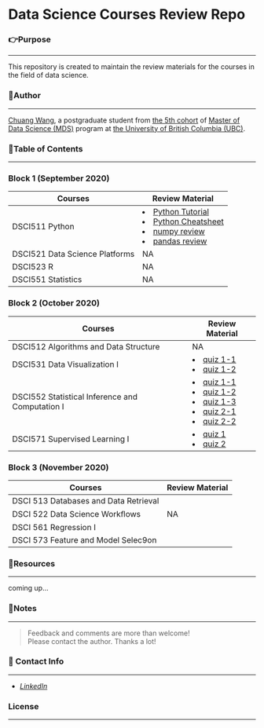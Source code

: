 # Data Science Courses **Review Repo**

### **:point_right:Purpose**
---
This repository is created to maintain the review materials for the courses in the field of data science.

### **:running:Author**
---
[Chuang Wang](https://www.linkedin.com/in/chuangw/), a postgraduate student from [the 5th cohort](https://masterdatascience.ubc.ca/student-success-stories/welcome-virtually-mds-class-2021) of [Master of Data Science (MDS)](https://masterdatascience.ubc.ca/) program at [the University of British Columbia (UBC)](https://www.ubc.ca/).

### **:bookmark_tabs:Table of Contents**
---
### Block 1 (September 2020)

| Courses                        	| Review Material 	|
|--------------------------------	|-----------------	|
| DSCI511 Python                 	| <li>[Python Tutorial](Block1/DSCI511_Python/Python_Tutorial.ipynb)</li> <li>[Python Cheatsheet](Block1/DSCI511_Python/python_cheatsheet.ipynb)</li> <li>[numpy review](Block1/DSCI511_Python/numpy_pandas/numpy_review.ipynb)</li>  <li>[pandas review](Block1/DSCI511_Python/numpy_pandas/pandas_review.ipynb)</li>     	|
| DSCI521 Data Science Platforms 	|       NA          	|
| DSCI523 R                      	|       NA          	|
| DSCI551 Statistics             	|       NA          	|

### Block 2 (October 2020)

| Courses                                         | Review Material                                                                                                                                                                                                                                                                                          |
| ----------------------------------------------- | -------------------------------------------------------------------------------------------------------------------------------------------------------------------------------------------------------------------------------------------------------------------------------------------------------- |
| DSCI512 Algorithms and Data Structure           | NA                                                                                                                                                                                                                                                                                                       |
| DSCI531 Data Visualization I                    | <li>[quiz 1-1](/Block2/DSCI531_Viz1/quiz_review/quiz1_1.ipynb)</li>  <li>[quiz 1-2](/Block2/DSCI531_Viz1/quiz_review/quiz1_2.ipynb)</li>                                                                                                                                                                     |
| DSCI552 Statistical Inference and Computation I | <li>[quiz 1-1](/Block2/DSCI552_Stat_Infer/q1_1.ipynb)</li>    <li>[quiz 1-2](/Block2/DSCI552_Stat_Infer/q1_2.ipynb)</li>  <li>[quiz 1-3](/Block2/DSCI552_Stat_Infer/q1_3.ipynb)</li><li>[quiz 2-1](/Block2/DSCI552_Stat_Infer/q2_1.ipynb)</li><li>[quiz 2-2](/Block2/DSCI552_Stat_Infer/q2_2.ipynb)</li> |
| DSCI571 Supervised Learning I                   | <li>[quiz 1](/Block2/DSCI571_Sup_Learn/quiz1.ipynb)</li> <li>[quiz 2](/Block2/DSCI571_Sup_Learn/q2.ipynb)</li>                                                                                                                                                                                           |



### Block 3 (November 2020)

| Courses                               | Review Material |
| ------------------------------------- | --------------- |
| DSCI 513 Databases and Data Retrieval |                 |
| DSCI 522 Data Science Workﬂows        | NA              |
| DSCI 561 Regression I                 |                 |
| DSCI 573 Feature and Model Selec9on   |                 |

### **:file_folder:Resources**
---
coming up...

  
### **:page_facing_up:Notes**
---
>Feedback and comments are more than welcome!\
>Please contact the author. Thanks a lot!


### **:email: Contact Info**
---
- [_LinkedIn_](https://www.linkedin.com/in/chuangw)

### **License**
---

